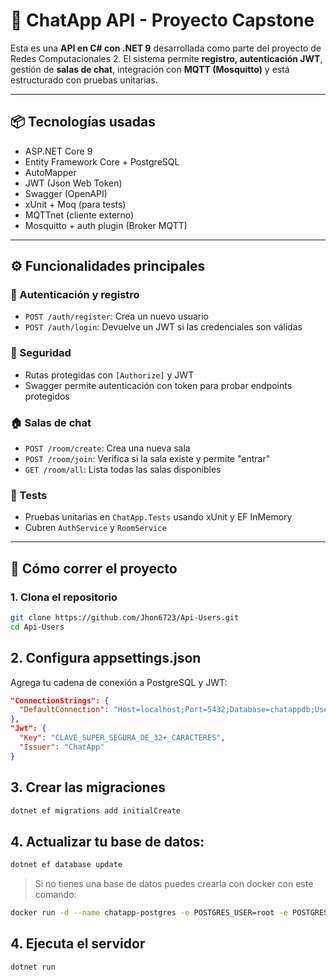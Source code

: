 
# 🧠 ChatApp API - Proyecto Capstone

Esta es una **API en C# con .NET 9** desarrollada como parte del proyecto de Redes Computacionales 2. El sistema permite **registro, autenticación JWT**, gestión de **salas de chat**, integración con **MQTT (Mosquitto)** y está estructurado con pruebas unitarias.

---

## 📦 Tecnologías usadas

- ASP.NET Core 9
- Entity Framework Core + PostgreSQL
- AutoMapper
- JWT (Json Web Token)
- Swagger (OpenAPI)
- xUnit + Moq (para tests)
- MQTTnet (cliente externo)
- Mosquitto + auth plugin (Broker MQTT)

---

## ⚙️ Funcionalidades principales

### 🔐 Autenticación y registro
- `POST /auth/register`: Crea un nuevo usuario
- `POST /auth/login`: Devuelve un JWT si las credenciales son válidas

### 🔐 Seguridad
- Rutas protegidas con `[Authorize]` y JWT
- Swagger permite autenticación con token para probar endpoints protegidos

### 🏠 Salas de chat
- `POST /room/create`: Crea una nueva sala
- `POST /room/join`: Verifica si la sala existe y permite "entrar"
- `GET /room/all`: Lista todas las salas disponibles

### 🧪 Tests
- Pruebas unitarias en `ChatApp.Tests` usando xUnit y EF InMemory
- Cubren `AuthService` y `RoomService`

---

## 🚀 Cómo correr el proyecto

### 1. Clona el repositorio

```bash
git clone https://github.com/Jhon6723/Api-Users.git
cd Api-Users
```
## 2. Configura appsettings.json
Agrega tu cadena de conexión a PostgreSQL y JWT:

``` json
"ConnectionStrings": {
  "DefaultConnection": "Host=localhost;Port=5432;Database=chatappdb;Username=postgres;Password=tu_clave"
},
"Jwt": {
  "Key": "CLAVE_SUPER_SEGURA_DE_32+_CARACTERES",
  "Issuer": "ChatApp"
}
```
## 3. Crear las migraciones
``` bash
dotnet ef migrations add initialCreate
```
## 4. Actualizar tu base de datos:
``` bash
dotnet ef database update 
```
> Si no tienes una base de datos puedes crearla con docker con este comando:
``` bash
docker run -d --name chatapp-postgres -e POSTGRES_USER=root -e POSTGRES_PASSWORD=rzh2025 -e POSTGRES_DB=chatappdb -p 50000:5432 -v chatapp_pgdata:/var/lib/postgresql/data postgres
```

## 4. Ejecuta el servidor
``` bash
dotnet run
```

